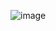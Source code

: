 ![image](https://github.com/Terrakx/basispauschalierung/assets/28263145/8303da25-822d-4be8-a7aa-b24078bc0d04)
